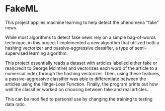 # FakeML
This project applies machine learning to help detect the phenomena "fake" news.

While most algorithms to detect fake news rely on a simple bag-of-words technique, in this project I implemented a new algorithm that utilized both a hashing vectorizer and passive-aggressive classifier, a type of semi-supervised learning algorithm.

This project essentially reads a dataset with articles labelled either fake or real(credit to George McIntire) and vectorizes each word of the article to a numerical index through the hashing vectorizer. Then, using these features, a passive-aggressive classifier was able to differentiate between the articles using the Hinge-Loss Function. Finally, the program prints out how well the classifier worked on choosing between fake and real articles. 

This can be modified to personal use by changing the training to testing data ratio.
